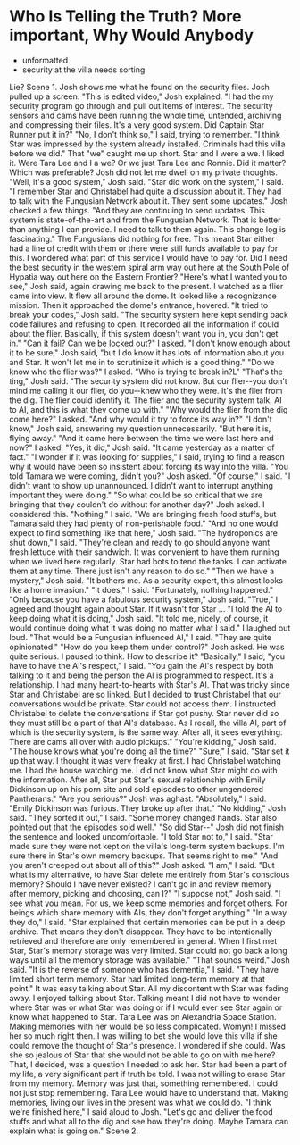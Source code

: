 # Who Is Telling the Truth? More important, Why Would Anybody #

* unformatted
* security at the villa needs sorting

Lie?
Scene 1. Josh shows me what he found on the security files.
Josh pulled up a screen.
"This is edited video," Josh explained. "I had the my security program go
through and pull out items of interest. The security sensors and cams have
been running the whole time, untended, archiving and compressing their
files. It's a very good system. Did Captain Star Runner put it in?"
"No, I don't think so," I said, trying to remember. "I think Star was
impressed by the system already installed. Criminals had this villa before
we did."
That "we" caught me up short. Star and I were a we. I liked it. Were Tara
Lee and I a we? Or we just Tara Lee and Ronnie. Did it matter? Which was
preferable? Josh did not let me dwell on my private thoughts.
"Well, it's a good system," Josh said.
"Star did work on the system," I said. "I remember Star and Christabel had
quite a discussion about it. They had to talk with the Fungusian Network
about it. They sent some updates."
Josh checked a few things.
"And they are continuing to send updates. This system is state-of-the-art
and from the Fungusian Network. That is better than anything I can provide.
I need to talk to them again. This change log is fascinating."
The Fungusians did nothing for free. This meant Star either had a line of
credit with them or there were still funds available to pay for this. I
wondered what part of this service I would have to pay for. Did I need the
best security in the western spiral arm way out here at the South Pole of
Hypatia way out here on the Eastern Frontier?
"Here's what I wanted you to see," Josh said, again drawing me back to the
present.
I watched as a flier came into view. It flew all around the dome. It looked
like a recognizance mission. Then it approached the dome's entrance,
hovered.
"It tried to break your codes," Josh said. "The security system here kept
sending back code failures and refusing to open. It recorded all the
information if could about the flier. Basically, if this system doesn't
want you in, you don't get in."
"Can it fail? Can we be locked out?" I asked.
"I don't know enough about it to be sure," Josh said, "but I do know it has
lots of information about you and Star. It won't let me in to scrutinize it
which is a good thing."
"Do we know who the flier was?" I asked. "Who is trying to break in?L"
"That's the ting," Josh said. "The security system did not know. But our
flier--you don't mind me calling it our flier, do you--knew who they were.
It's the flier from the dig. The flier could identify it. The flier and the
security system talk, AI to AI, and this is what they come up with."
"Why would the flier from the dig come here?" I asked. "And why would it
try to force its way in?"
"I don't know," Josh said, answering my question unnecessarily. "But here
it is, flying away."
"And it came here between the time we were last here and now?" I asked.
"Yes, it did," Josh said. "It came yesterday as a matter of fact."
"I wonder if it was looking for supplies," I said, trying to find a reason
why it would have been so insistent about forcing its way into the villa.
"You told Tamara we were coming, didn't you?" Josh asked.
"Of course," I said. "I didn't want to show up unannounced. I didn't want
to interrupt anything important they were doing."
"So what could be so critical that we are bringing that they couldn't do
without for another day?" Josh asked.
I considered this. "Nothing," I said. "We are bringing fresh food stuffs,
but Tamara said they had plenty of non-perishable food."
"And no one would expect to find something like that here," Josh said.
"The hydroponics are shut down," I said. "They're clean and ready to go
should anyone want fresh lettuce with their sandwich. It was convenient to
have them running when we lived here regularly. Star had bots to tend the
tanks. I can activate them at any time. There just isn't any reason to do
so."
"Then we have a mystery," Josh said. "It bothers me. As a security expert,
this almost looks like a home invasion."
"It does," I said. "Fortunately, nothing happened."
"Only because you have a fabulous security system," Josh said.
"True," I agreed and thought again about Star. If it wasn't for Star ...
"I told the AI to keep doing what it is doing," Josh said. "It told me,
nicely, of course, it would continue doing what it was doing no matter what
I said."
I laughed out loud. "That would be a Fungusian influenced AI," I said.
"They are quite opinionated."
"How do you keep them under control?" Josh asked. He was quite serious.
I paused to think. How to describe it?
"Basically," I said, "you have to have the AI's respect," I said. "You gain
the AI's respect by both talking to it and being the person the AI is
programmed to respect. It's a relationship. I had many heart-to-hearts with
Star's AI. That was tricky since Star and Christabel are so linked. But I
decided to trust Christabel that our conversations would be private. Star
could not access them. I instructed Christabel to delete the conversations
if Star got pushy. Star never did so they must still be a part of that AI's
database. As I recall, the villa AI, part of which is the security system,
is the same way. After all, it sees everything. There are cams all over
with audio pickups."
"You're kidding," Josh said. "The house knows what you're doing all the
time?"
"Sure," I said. "Star set it up that way. I thought it was very freaky at
first. I had Christabel watching me. I had the house watching me. I did not
know what Star might do with the information. After all, Star put Star's
sexual relationship with Emily Dickinson up on his porn site and sold
episodes to other ungendered Pantherans."
"Are you serious?" Josh was aghast.
"Absolutely," I said. "Emily Dickinson was furious. They broke up after
that."
"No kidding," Josh said.
"They sorted it out," I said. "Some money changed hands. Star also pointed
out that the episodes sold well."
"So did Star--" Josh did not finish the sentence and looked uncomfortable.
"I told Star not to," I said. "Star made sure they were not kept on the
villa's long-term system backups. I'm sure there in Star's own memory
backups. That seems right to me."
"And you aren't creeped out about all of this?" Josh asked.
"I am," I said. "But what is my alternative, to have Star delete me
entirely from Star's conscious memory? Should I have never existed? I can't
go in and review memory after memory, picking and choosing, can I?"
"I suppose not," Josh said. "I see what you mean. For us, we keep some
memories and forget others. For beings which share memory with AIs, they
don't forget anything."
"In a way they do," I said. "Star explained that certain memories can be
put in a deep archive. That means they don't disappear. They have to be
intentionally retrieved and therefore are only remembered in general. When
I first met Star, Star's memory storage was very limited. Star could not go
back a long ways until all the memory storage was available."
"That sounds weird." Josh said.
"It is the reverse of someone who has dementia," I said. "They have limited
short term memory. Star had limited long-term memory at that point."
It was easy talking about Star. All my discontent with Star was fading
away. I enjoyed talking about Star. Talking meant I did not have to wonder
where Star was or what Star was doing or if I would ever see Star again or
know what happened to Star.
Tara Lee was on Alexandria Space Station. Making memories with her would be
so less complicated. Womyn! I missed her so much right then. I was willing
to bet she would love this villa if she could remove the thought of Star's
presence. I wondered if she could. Was she so jealous of Star that she
would not be able to go on with me here?
That, I decided, was a question I needed to ask her. Star had been a part
of my life, a very significant part if truth be told. I was not willing to
erase Star from my memory. Memory was just that, something remembered. I
could not just stop remembering. Tara Lee would have to understand that.
Making memories, living our lives in the present was what we could do.
"I think we're finished here," I said aloud to Josh. "Let's go and deliver
the food stuffs and what all to the dig and see how they're doing. Maybe
Tamara can explain what is going on."
Scene 2. 
